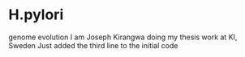 # H.pylori
genome evolution
I am Joseph Kirangwa doing my thesis work at KI, Sweden
Just added the third line to the initial code
